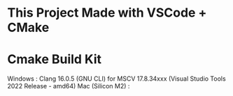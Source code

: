 # This Project Made with VSCode + CMake

# Cmake Build Kit

Windows : Clang 16.0.5 (GNU CLI) for MSCV 17.8.34xxx (Visual Studio Tools 2022 Release - amd64)
Mac (Silicon M2) : 
